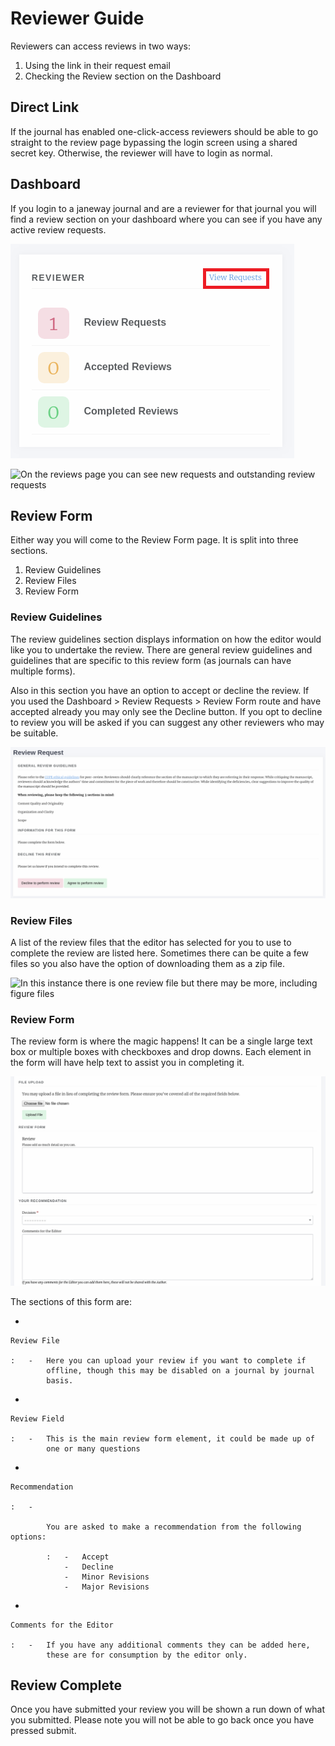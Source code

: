 Reviewer Guide
==============

Reviewers can access reviews in two ways:

1.  Using the link in their request email
2.  Checking the Review section on the Dashboard

Direct Link
-----------

If the journal has enabled one-click-access reviewers should be able to
go straight to the review page bypassing the login screen using a shared
secret key. Otherwise, the reviewer will have to login as normal.

Dashboard
---------

If you login to a janeway journal and are a reviewer for that journal
you will find a review section on your dashboard where you can see if
you have any active review requests.

![The review dashboard block](nstatic/reviewer_block.png)

![On the reviews page you can see new requests and outstanding review
requests](nstatic/reviews_page.png)

Review Form
-----------

Either way you will come to the Review Form page. It is split into three
sections.

1.  Review Guidelines
2.  Review Files
3.  Review Form

### Review Guidelines

The review guidelines section displays information on how the editor
would like you to undertake the review. There are general review
guidelines and guidelines that are specific to this review form (as
journals can have multiple forms).

Also in this section you have an option to accept or decline the review.
If you used the Dashboard \> Review Requests \> Review Form route and
have accepted already you may only see the Decline button. If you opt to
decline to review you will be asked if you can suggest any other
reviewers who may be suitable.

![Guidelines for the default review form](nstatic/review_guidelines.png)

### Review Files

A list of the review files that the editor has selected for you to use
to complete the review are listed here. Sometimes there can be quite a
few files so you also have the option of downloading them as a zip file.

![In this instance there is one review file but there may be more,
including figure files](nstatic/review_files.png)

### Review Form

The review form is where the magic happens! It can be a single large
text box or multiple boxes with checkboxes and drop downs. Each element
in the form will have help text to assist you in completing it.

![A review form](nstatic/review_form.png)

The sections of this form are:

-   

    Review File

    :   -   Here you can upload your review if you want to complete if
            offline, though this may be disabled on a journal by journal
            basis.

-   

    Review Field

    :   -   This is the main review form element, it could be made up of
            one or many questions

-   

    Recommendation

    :   -   

            You are asked to make a recommendation from the following options:

            :   -   Accept
                -   Decline
                -   Minor Revisions
                -   Major Revisions

-   

    Comments for the Editor

    :   -   If you have any additional comments they can be added here,
            these are for consumption by the editor only.

Review Complete
---------------

Once you have submitted your review you will be shown a run down of what
you submitted. Please note you will not be able to go back once you have
pressed submit.
